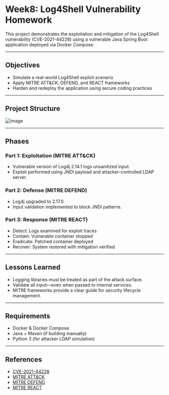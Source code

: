 # Week8: Log4Shell Vulnerability Homework

This project demonstrates the exploitation and mitigation of the Log4Shell vulnerability (CVE-2021-44228) using a vulnerable Java Spring Boot application deployed via Docker Compose.

---

## Objectives

- Simulate a real-world Log4Shell exploit scenario
- Apply MITRE ATT&CK, DEFEND, and REACT frameworks
- Harden and redeploy the application using secure coding practices

---

## Project Structure
![image](https://github.com/user-attachments/assets/81ce4a36-e1ec-4d7c-9642-aa2cbb60a93a)


---

## Phases

### Part 1: Exploitation (MITRE ATT&CK)
- Vulnerable version of Log4j 2.14.1 logs unsanitized input.
- Exploit performed using JNDI payload and attacker-controlled LDAP server.

### Part 2: Defense (MITRE DEFEND)
- Log4j upgraded to 2.17.0.
- Input validation implemented to block JNDI patterns.

### Part 3: Response (MITRE REACT)
- Detect: Logs examined for exploit traces
- Contain: Vulnerable container stopped
- Eradicate: Patched container deployed
- Recover: System restored with mitigation verified

---

## Lessons Learned

- Logging libraries must be treated as part of the attack surface.
- Validate all input—even when passed to internal services.
- MITRE frameworks provide a clear guide for security lifecycle management.

---

## Requirements

- Docker & Docker Compose
- Java + Maven (if building manually)
- Python 3 (for attacker LDAP simulation)

---

## References

- [CVE-2021-44228](https://nvd.nist.gov/vuln/detail/CVE-2021-44228)
- [MITRE ATT&CK](https://attack.mitre.org/)
- [MITRE DEFEND](https://defend.mitre.org/)
- [MITRE REACT](https://www.mitre.org/publications/technical-papers/react-a-framework-for-incidence-response)


